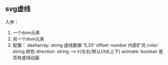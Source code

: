 ## svg虚线
入参：
1. 一个dom元素
2. 另一个dom元素
3. 配置：
    dasharray: string 虚线数据  '5,20'
    offset: number  内部扩充
    color: string    颜色
    direction: string --> lr(左右/默认)/td(上下)
    animate: boolean  是否有虚线动画